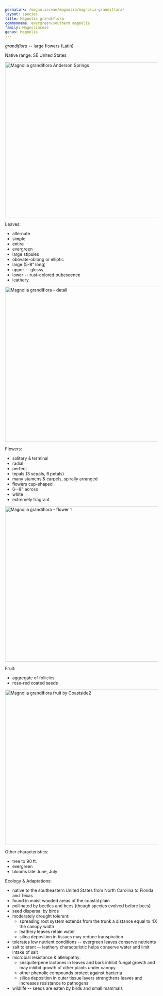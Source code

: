 ```yaml
---
permalink: /magnoliaceae/magnolia/magnolia-grandiflora/
layout: species
title: Magnolia grandiflora
commonname: evergreen/southern magnolia
family: Magnoliaceae
genus: Magnolia
---
```


*grandiflora* -- large flowers (Latin)

Native range: SE United States

<a title="Riverbanks Outdoor Store from New Port Richey, FL, United States / CC BY (https://creativecommons.org/licenses/by/2.0)" href="https://commons.wikimedia.org/wiki/File:Magnolia_grandiflora_Anderson_Springs.jpg"><img width="512" alt="Magnolia grandiflora Anderson Springs" src="https://upload.wikimedia.org/wikipedia/commons/thumb/2/29/Magnolia_grandiflora_Anderson_Springs.jpg/512px-Magnolia_grandiflora_Anderson_Springs.jpg"></a>

Leaves:
  - alternate
  - simple
  - entire
  - evergreen
  - large stipules
  - obovate-oblong or elliptic
  - large (5-8" long)
  - upper -- glossy
  - lower -- rust-colored pubescence
  - leathery

<a title="Vilallonga / CC BY-SA (https://creativecommons.org/licenses/by-sa/2.5)" href="https://commons.wikimedia.org/wiki/File:Magnolia_grandiflora_-_detall.jpg"><img width="512" alt="Magnolia grandiflora - detall" src="https://upload.wikimedia.org/wikipedia/commons/thumb/d/d3/Magnolia_grandiflora_-_detall.jpg/512px-Magnolia_grandiflora_-_detall.jpg"></a>

Flowers:
  - solitary & terminal
  - radial
  - perfect
  - tepals (3 sepals, 6 petals)
  - many stamens & carpels, spirally arranged
  - flowers cup-shaped
  - 6--8" across
  - white
  - extremely fragrant

<a title="Ianaré Sévi / CC BY-SA (https://creativecommons.org/licenses/by-sa/3.0)" href="https://commons.wikimedia.org/wiki/File:Magnolia_grandiflora_-_flower_1.jpg"><img width="512" alt="Magnolia grandiflora - flower 1" src="https://upload.wikimedia.org/wikipedia/commons/thumb/3/38/Magnolia_grandiflora_-_flower_1.jpg/512px-Magnolia_grandiflora_-_flower_1.jpg"></a>

Fruit:
  - aggregate of follicles
  - rose-red coated seeds

<a title="Coastside2 / CC BY (https://creativecommons.org/licenses/by/3.0)" href="https://commons.wikimedia.org/wiki/File:Magnolia_grandiflora_fruit_by_Coastside2.jpg"><img width="512" alt="Magnolia grandiflora fruit by Coastside2" src="https://upload.wikimedia.org/wikipedia/commons/thumb/7/7c/Magnolia_grandiflora_fruit_by_Coastside2.jpg/512px-Magnolia_grandiflora_fruit_by_Coastside2.jpg"></a>

Other characteristics:
  - tree to 90 ft.
  - evergreen
  - blooms late June, July

Ecology & Adaptations:
  - native to the southeastern United States from North Carolina to Florida and Texas
  - found in moist wooded areas of the coastal plain
  - pollinated by beetles and bees (though species evolved before bees)
  - seed dispersal by birds
  - moderately drought tolerant:
    - spreading root system extends from the trunk a distance equal to 4X the canopy width
    - leathery leaves retain water
    - silica deposition in tissues may reduce transpiration
  - tolerates low nutrient conditions -- evergreen leaves conserve nutrients
  - salt tolerant -- leathery characteristic helps conserve water and limit intake of salt
  - microbial resistance & allelopathy:
    - sesquiterpene lactones in leaves and bark inhibit fungal growth and may inhibit growth of other plants under canopy
    - other phenolic compounds protect against bacteria
    - silica deposition in outer tissue layers strengthens leaves and increases resistance to pathogens
  - wildlife -- seeds are eaten by birds and small mammals
